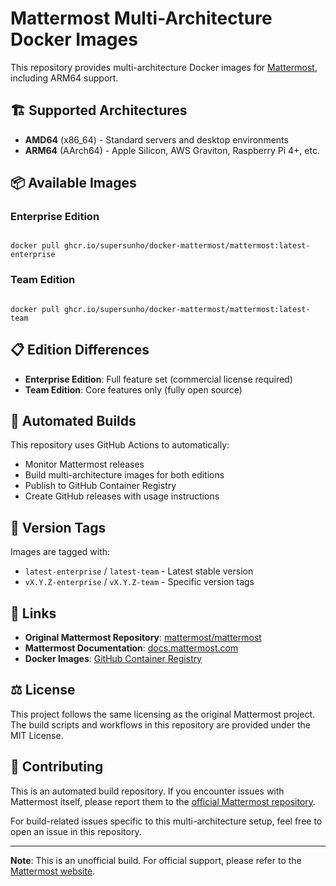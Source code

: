 # Mattermost Multi-Architecture Docker Images

This repository provides multi-architecture Docker images for [Mattermost](https://github.com/mattermost/mattermost), including ARM64 support.

## 🏗️ Supported Architectures

- **AMD64** (x86_64) - Standard servers and desktop environments
- **ARM64** (AArch64) - Apple Silicon, AWS Graviton, Raspberry Pi 4+, etc.

## 📦 Available Images

### Enterprise Edition
```

docker pull ghcr.io/supersunho/docker-mattermost/mattermost:latest-enterprise

```
### Team Edition
```

docker pull ghcr.io/supersunho/docker-mattermost/mattermost:latest-team

```

## 📋 Edition Differences

- **Enterprise Edition**: Full feature set (commercial license required)
- **Team Edition**: Core features only (fully open source)

## 🔄 Automated Builds

This repository uses GitHub Actions to automatically:
- Monitor Mattermost releases
- Build multi-architecture images for both editions
- Publish to GitHub Container Registry
- Create GitHub releases with usage instructions

## 📝 Version Tags

Images are tagged with:
- `latest-enterprise` / `latest-team` - Latest stable version
- `vX.Y.Z-enterprise` / `vX.Y.Z-team` - Specific version tags

## 🔗 Links

- **Original Mattermost Repository**: [mattermost/mattermost](https://github.com/mattermost/mattermost)
- **Mattermost Documentation**: [docs.mattermost.com](https://docs.mattermost.com/)
- **Docker Images**: [GitHub Container Registry](https://github.com/supersunho/docker-mattermost/pkgs/container/mattermost)

## ⚖️ License

This project follows the same licensing as the original Mattermost project. The build scripts and workflows in this repository are provided under the MIT License.

## 🤝 Contributing

This is an automated build repository. If you encounter issues with Mattermost itself, please report them to the [official Mattermost repository](https://github.com/mattermost/mattermost/issues).

For build-related issues specific to this multi-architecture setup, feel free to open an issue in this repository.

---

**Note**: This is an unofficial build. For official support, please refer to the [Mattermost website](https://mattermost.com/).








